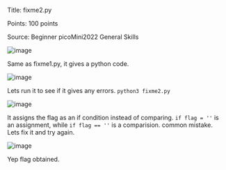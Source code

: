 Title: fixme2.py

Points: 100 points

Source: Beginner picoMini2022 General Skills

![image](https://user-images.githubusercontent.com/91729496/235367560-334e4409-2c7d-4ade-8b0d-c084a5cccfb7.png)

Same as fixme1.py, it gives a python code.

![image](https://user-images.githubusercontent.com/91729496/235367603-e4ab2459-6d54-427b-be42-f0ef2a00b420.png)

Lets run it to see if it gives any errors. `python3 fixme2.py`

![image](https://user-images.githubusercontent.com/91729496/235367790-c82bd9dd-4ce9-47a4-bdf1-23ffadfe5bb7.png)

It assigns the flag as an if condition instead of comparing. `if flag = ''` is an assignment, while `if flag == ''` is a comparision. common mistake.
Lets fix it and try again.

![image](https://user-images.githubusercontent.com/91729496/235367890-b41cb691-e03f-401b-80d4-ccedf6e82bab.png)

Yep flag obtained.

